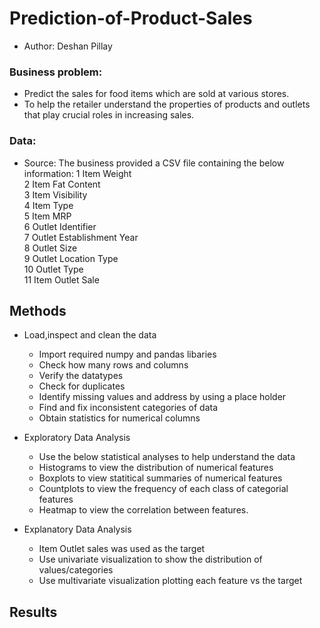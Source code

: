 # Prediction-of-Product-Sales
- Author: Deshan Pillay
### Business problem:
- Predict the sales for food items which are sold at various stores.
- To help the retailer understand the properties of products and outlets that play crucial roles in increasing sales.
### Data:
- Source: The business provided a CSV file containing the below information:
 1   Item Weight                
 2   Item Fat Content          
 3   Item Visibility           
 4   Item Type               
 5   Item MRP                   
 6   Outlet Identifier          
 7   Outlet Establishment Year   
 8   Outlet Size                 
 9   Outlet Location Type       
 10  Outlet Type                
 11  Item Outlet Sale

## Methods
* Load,inspect and clean the data
   - Import required numpy and pandas libaries
   - Check how many rows and columns
   - Verify the datatypes
   - Check for duplicates
   - Identify missing values and address by using a place holder
   - Find and fix inconsistent categories of data
   - Obtain statistics for numerical columns
     
* Exploratory Data Analysis
   - Use the below statistical analyses to help understand the data
   - Histograms to view the distribution of numerical features
   - Boxplots to view statitical summaries of numerical features
   - Countplots to view the frequency of each class of categorial features
   - Heatmap to view the correlation between features.

* Explanatory Data Analysis
  - Item Outlet sales was used as the target
  - Use univariate visualization to show the distribution of values/categories
  - Use multivariate visualization plotting each feature vs the target
 

## Results



